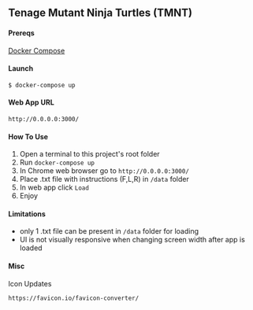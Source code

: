 ## Tenage Mutant Ninja Turtles (TMNT)

#### Prereqs

[Docker Compose](https://docs.docker.com/compose/install/)

#### Launch
```
$ docker-compose up
```

#### Web App URL
```
http://0.0.0.0:3000/
```

#### How To Use

1. Open a terminal to this project's root folder 
2. Run `docker-compose up`
3. In Chrome web browser go to `http://0.0.0.0:3000/`
4. Place .txt file with instructions (F,L,R) in `/data` folder
5. In web app click `Load`
6. Enjoy

#### Limitations

- only 1 .txt file can be present in `/data` folder for loading
- UI is not visually responsive when changing screen width after app is loaded

#### Misc

Icon Updates
```
https://favicon.io/favicon-converter/
```
